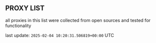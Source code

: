 ## PROXY LIST

all proxies in this list were collected from open sources and tested for functionality

last update: `2025-02-04 10:20:31.506819+00:00` UTC